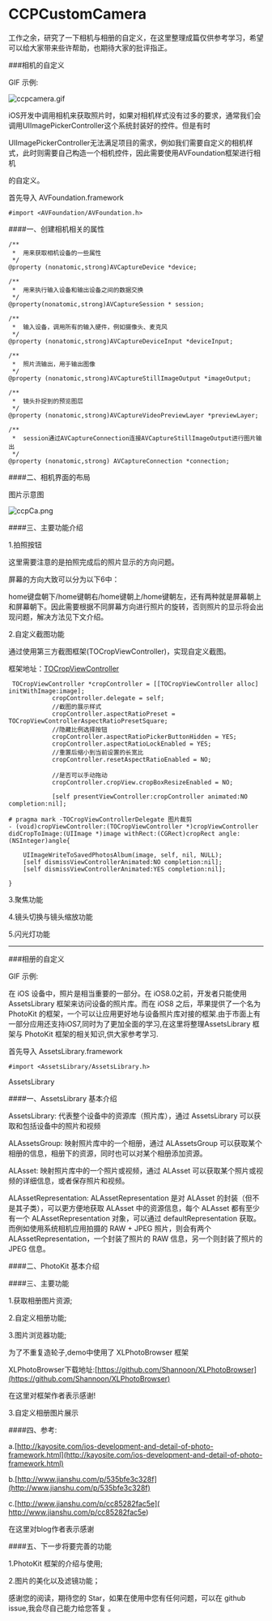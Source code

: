 # CCPCustomCamera

工作之余，研究了一下相机与相册的自定义，在这里整理成篇仅供参考学习，希望可以给大家带来些许帮助，也期待大家的批评指正。
 
###相机的自定义
 
GIF 示例:
 
![ccpcamera.gif](http://upload-images.jianshu.io/upload_images/1764698-801f8a5ed322ab64.gif?imageMogr2/auto-orient/strip)

iOS开发中调用相机来获取照片时，如果对相机样式没有过多的要求，通常我们会调用UIImagePickerController这个系统封装好的控件。但是有时

UIImagePickerController无法满足项目的需求，例如我们需要自定义的相机样式，此时则需要自己构造一个相机控件，因此需要使用AVFoundation框架进行相机

的自定义。

首先导入 AVFoundation.framework 
```
#import <AVFoundation/AVFoundation.h>
```
####一、创建相机相关的属性
```
/**
 *  用来获取相机设备的一些属性
 */
@property (nonatomic,strong)AVCaptureDevice *device;

/**
 *  用来执行输入设备和输出设备之间的数据交换
 */
@property(nonatomic,strong)AVCaptureSession * session;

/**
 *  输入设备，调用所有的输入硬件，例如摄像头、麦克风
 */
@property (nonatomic,strong)AVCaptureDeviceInput *deviceInput;

/**
 *  照片流输出，用于输出图像
 */
@property (nonatomic,strong)AVCaptureStillImageOutput *imageOutput;

/**
 *  镜头扑捉到的预览图层
 */
@property (nonatomic,strong)AVCaptureVideoPreviewLayer *previewLayer;

/**
 *  session通过AVCaptureConnection连接AVCaptureStillImageOutput进行图片输出
 */
@property (nonatomic,strong) AVCaptureConnection *connection;

```
####二、相机界面的布局

图片示意图

![ccpCa.png](http://upload-images.jianshu.io/upload_images/1764698-e3aa48775fdaae97.png?imageMogr2/auto-orient/strip%7CimageView2/2/w/1240)

####三、主要功能介绍

1.拍照按钮

这里需要注意的是拍照完成后的照片显示的方向问题。

屏幕的方向大致可以分为以下6中：

home键盘朝下/home键朝右/home键朝上/home键朝左，还有两种就是屏幕朝上和屏幕朝下。因此需要根据不同屏幕方向进行照片的旋转，否则照片的显示将会出现问题，解决方法见下文介绍。

2.自定义截图功能

通过使用第三方截图框架(TOCropViewController)，实现自定义截图。

框架地址：[TOCropViewController](https://github.com/TimOliver/TOCropViewController)
```
 TOCropViewController *cropController = [[TOCropViewController alloc] initWithImage:image];
            cropController.delegate = self;
            //截图的展示样式
            cropController.aspectRatioPreset = TOCropViewControllerAspectRatioPresetSquare;
            //隐藏比例选择按钮
            cropController.aspectRatioPickerButtonHidden = YES;
            cropController.aspectRatioLockEnabled = YES;
            //重置后缩小到当前设置的长宽比
            cropController.resetAspectRatioEnabled = NO;
            
            //是否可以手动拖动
            cropController.cropView.cropBoxResizeEnabled = NO;
            
            [self presentViewController:cropController animated:NO completion:nil];

# pragma mark -TOCropViewControllerDelegate 图片裁剪
- (void)cropViewController:(TOCropViewController *)cropViewController didCropToImage:(UIImage *)image withRect:(CGRect)cropRect angle:(NSInteger)angle{

    UIImageWriteToSavedPhotosAlbum(image, self, nil, NULL);
    [self dismissViewControllerAnimated:NO completion:nil];
    [self dismissViewControllerAnimated:YES completion:nil];

}
```
3.聚焦功能

4.镜头切换与镜头缩放功能

5.闪光灯功能

--------------------------------------------------------------------------------

###相册的自定义

GIF 示例:

在 iOS 设备中，照片是相当重要的一部分。在 iOS8.0之前，开发者只能使用 AssetsLibrary 框架来访问设备的照片库。而在 iOS8 之后，苹果提供了一个名为   
PhotoKit 的框架，一个可以让应用更好地与设备照片库对接的框架.由于市面上有一部分应用还支持iOS7,同时为了更加全面的学习,在这里将整理AssetsLibrary 框架与 PhotoKit 框架的相关知识,供大家参考学习.



首先导入 AssetsLibrary.framework 

```
#import <AssetsLibrary/AssetsLibrary.h>
```
AssetsLibrary

####一、AssetsLibrary 基本介绍

AssetsLibrary: 代表整个设备中的资源库（照片库），通过 AssetsLibrary 可以获取和包括设备中的照片和视频

ALAssetsGroup: 映射照片库中的一个相册，通过 ALAssetsGroup 可以获取某个相册的信息，相册下的资源，同时也可以对某个相册添加资源。

ALAsset: 映射照片库中的一个照片或视频，通过 ALAsset 可以获取某个照片或视频的详细信息，或者保存照片和视频。

ALAssetRepresentation: ALAssetRepresentation 是对 ALAsset 的封装（但不是其子类），可以更方便地获取 ALAsset 中的资源信息，每个 ALAsset 都有至少有一个 ALAssetRepresentation 对象，可以通过 defaultRepresentation 获取。而例如使用系统相机应用拍摄的 RAW + JPEG 照片，则会有两个 ALAssetRepresentation，一个封装了照片的 RAW 信息，另一个则封装了照片的 JPEG 信息。

####二、PhotoKit 基本介绍

####三、主要功能

1.获取相册图片资源;

2.自定义相册功能;

3.图片浏览器功能;

为了不重复造轮子,demo中使用了 XLPhotoBrowser 框架

XLPhotoBrowser下载地址:[https://github.com/Shannoon/XLPhotoBrowser](https://github.com/Shannoon/XLPhotoBrowser)

在这里对框架作者表示感谢!

3.自定义相册图片展示

####四、参考:

a.[http://kayosite.com/ios-development-and-detail-of-photo-framework.html](http://kayosite.com/ios-development-and-detail-of-photo-framework.html)

b.[http://www.jianshu.com/p/535bfe3c328f](http://www.jianshu.com/p/535bfe3c328f)

c.[http://www.jianshu.com/p/cc85282fac5e]( http://www.jianshu.com/p/cc85282fac5e)

在这里对blog作者表示感谢

####五、下一步将要完善的功能

1.PhotoKit 框架的介绍与使用;

2.图片的美化以及滤镜功能；

感谢您的阅读，期待您的 Star，如果在使用中您有任何问题，可以在 github issue,我会尽自己能力给您答复 。
